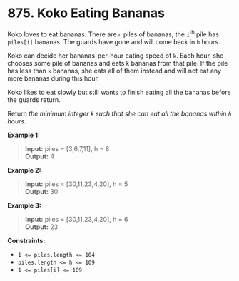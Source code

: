 # 875. Koko Eating Bananas

Koko loves to eat bananas. There are `n` piles of bananas, the `i`<sup>th</sup> pile has `piles[i]` bananas. The guards have gone and will come back in `h` hours.

Koko can decide her bananas-per-hour eating speed of `k`. Each hour, she chooses some pile of bananas and eats `k` bananas from that pile. If the pile has less than `k` bananas, she eats all of them instead and will not eat any more bananas during this hour.

Koko likes to eat slowly but still wants to finish eating all the bananas before the guards return.

Return *the minimum integer `k` such that she can eat all the bananas within `h` hours.*

**Example 1:**

> **Input:** piles = [3,6,7,11], h = 8 <br>
> **Output:** 4

**Example 2:**

> **Input:** piles = [30,11,23,4,20], h = 5 <br>
> **Output:** 30

**Example 3:**

> **Input:** piles = [30,11,23,4,20], h = 6 <br>
> **Output:** 23
 

**Constraints:**

- `1 <= piles.length <= 104`
- `piles.length <= h <= 109`
- `1 <= piles[i] <= 109`